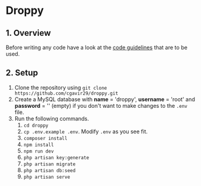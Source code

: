 # Droppy

## 1. Overview
Before writing any code have a look at the [code guidelines](guidelines) that are to be used.

## 2. Setup
1. Clone the repository using `git clone https://github.com/cgavir29/droppy.git`
2. Create a MySQL database with **name** = 'droppy', **username** = 'root' and **password** = '' (empty) if you don't want to make changes to the `.env` file.
3. Run the following commands.
    1. `cd droppy`
    2. `cp .env.example .env`. Modify `.env` as you see fit.
    3. `composer install`
    4. `npm install`
    5. `npm run dev`
    6. `php artisan key:generate`
    7. `php artisan migrate`
    8. `php artisan db:seed`
    7. `php artisan serve`
